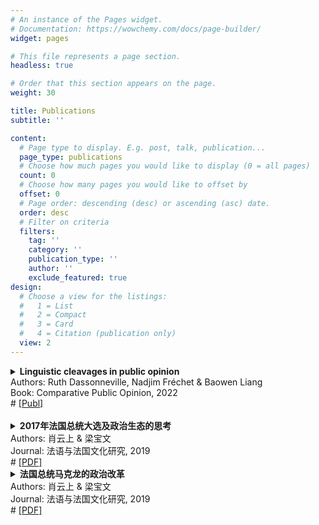 ```yaml
---
# An instance of the Pages widget.
# Documentation: https://wowchemy.com/docs/page-builder/
widget: pages

# This file represents a page section.
headless: true

# Order that this section appears on the page.
weight: 30

title: Publications
subtitle: ''

content:
  # Page type to display. E.g. post, talk, publication...
  page_type: publications
  # Choose how much pages you would like to display (0 = all pages)
  count: 0
  # Choose how many pages you would like to offset by
  offset: 0
  # Page order: descending (desc) or ascending (asc) date.
  order: desc
  # Filter on criteria
  filters:
    tag: ''
    category: ''
    publication_type: ''
    author: ''
    exclude_featured: true
design:
  # Choose a view for the listings:
  #   1 = List
  #   2 = Compact
  #   3 = Card
  #   4 = Citation (publication only)
  view: 2
---
```


<details>
  <summary><strong>Linguistic cleavages in public opinion</strong>  
</summary>

Linguistic diversity is a feature of many democratic countries. In a more limited 
number of cases, however, language constitutes a social and political cleavage. Given 
the importance of language in nation-building, such divides often go hand in hand 
with the linguistic minority calling for independence. But how important is the role 
of language, and does it extend beyond a connection with attitudes and opinions 
directly linked with the rights and claims to self-governance of different linguistic 
groups? This chapter first offers an overview of earlier work on language as an indicator 
of social and political differences. In a second section, the chapter zooms in on the 
dividing role of language in public opinion in Belgium and Canada.
  
</details>
Authors: Ruth Dassonneville, Nadjim Fréchet & Baowen Liang <br/>
Book: Comparative Public Opinion, 2022 <br/>
# <a href="https://doi.org/10.1016/j.electstud.2021.102291">[Publ]</a><br/>  
<br/>

<details>
  <summary><strong>2017年法国总统大选及政治生态的思考</strong> 
</summary>

2017年法国大选在第五共和国的历史上必将是浓墨重彩的一笔，持续近六十年的政治生态正在经历前所未有的变动。本文首先以党内初选及其失败的结果作为观察视角，分析传统两大政党面临的严峻危机。随后，在经济全球化的背景下探讨反体制势力发展壮大的原因和表现，描绘目前法国政坛的新图景，并对政治格局的未来发展情况做出前瞻性预测——两极化格局解体，三种意识形态相互缠斗。在后大选时代，法国局势仍不会太平。极端势力和街头政治会给马克龙总统的执政带来不少麻烦，而最关键的是，法国社会的政治信任正在消退，这是一切社会稳定、进步的最大绊脚石。法国公民需要承担更多责任，发挥主人翁精神，这或许是解决法国社会问题的一条进路。
</details>
Authors: 肖云上 & 梁宝文 <br/>
Journal: 法语与法国文化研究, 2019 <br/>
# <a href="https://doi.org/10.1057/s41253-020-00120-y">[PDF]</a><br/>

<details>
  <summary><strong>法国总统马克龙的政治改革</strong> 
</summary>

在全球化的冲击和2008年金融危机所引发的各项社会 
矛盾积累下，法国人民对传统政党政治失去信心，这正 
是马克龙当选总统和推行政治改革的根源。马克龙总统 
任内政治改革的核心思想是提高权力机关的工作效率、 
代表性和责任意识，预计将在2019年通过3个法律文 
件完成。其改革既是第五共和国政治逻辑的延续，又不 
乏新的洞见和举措。改革势必加快旧政治秩序的瓦解， 
推动法国政治生态加速演变，这符合法国人民的期望， 
也符合马克龙总统多数派的政治利益。
</details>
Authors: 肖云上 & 梁宝文 <br/>
Journal: 法语与法国文化研究, 2019 <br/>
# <a href="https://doi.org/10.1057/s41253-020-00120-y">[PDF]</a><br/>

